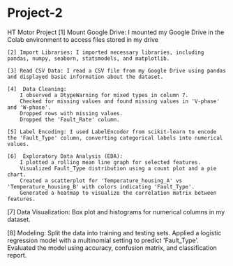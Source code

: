 # Project-2
HT Motor Project
   [1] Mount Google Drive: I mounted my Google Drive in the Colab environment to access files stored in my drive

    [2] Import Libraries: I imported necessary libraries, including pandas, numpy, seaborn, statsmodels, and matplotlib.

    [3] Read CSV Data: I read a CSV file from my Google Drive using pandas and displayed basic information about the dataset.

    [4]  Data Cleaning:
        I observed a DtypeWarning for mixed types in column 7.
        Checked for missing values and found missing values in 'V-phase' and 'W-phase'.
        Dropped rows with missing values.
        Dropped the 'Fault_Rate' column.

    [5] Label Encoding: I used LabelEncoder from scikit-learn to encode the 'Fault_Type' column, converting categorical labels into numerical values.

    [6]  Exploratory Data Analysis (EDA):
        I plotted a rolling mean line graph for selected features.
        Visualized Fault_Type distribution using a count plot and a pie chart.
        Created a scatterplot for 'Temperature_housing_A' vs 'Temperature_housing_B' with colors indicating 'Fault_Type'.
        Generated a heatmap to visualize the correlation matrix between features.

   [7] Data Visualization:
        Box plot and histograms for numerical columns in my dataset.

  [8]  Modeling:
        Split the data into training and testing sets.
        Applied a logistic regression model with a multinomial setting to predict 'Fault_Type'.
        Evaluated the model using accuracy, confusion matrix, and classification report.

